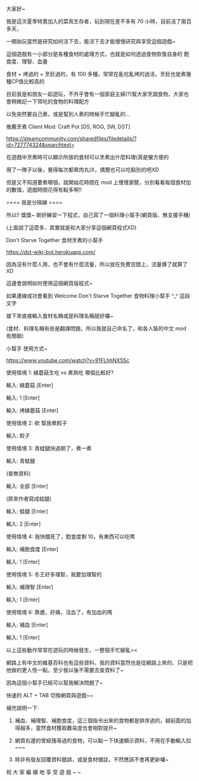大家好~

我是這次夏季特賣加入的菜鳥生存者，玩到現在差不多有 70 小時，目前活了兩百多天，

一開始玩當然是研究如何活下去，能活下去才能慢慢研究與享受這個遊戲~

這個遊戲有一小部分是各種食材的處理方式，也就是如何透過食物恢復自身的 飽食度、理智、血量

食材 + 烤過的 + 烹飪過的，有 100 多種，常常在亂吃亂烤的過活，烹飪也是煮幾種CP值比較高的

目前我是和朋友一起遊玩，不外乎會有一個家庭主婦(?)幫大家烹調食物，大家也會稍微記一下常吃的食物的料理配方

以免突然要自己煮，或是幫別人煮的時候手忙腳亂的...

推薦烹煮 Client Mod:
Craft Pot [DS, ROG, SW, DST]

https://steamcommunity.com/sharedfiles/filedetails/?id=727774324&searchtext=

在遊戲中烹煮時可以顯示所放的食材可以烹煮出什麼料理(真是蠻方便的

用了一陣子以後，覺得每次都煮肉丸(X，偶爾也可以吃點別的吧XD

但是又不知道要煮哪個，就開始花時間在 mod 上慢慢瀏覽，分別看看每個食材加的數值，遊戲時間花得有點多啊!!

====  我是分隔線 ====

所以!! 獎獎~ 剛好練習一下程式，自己寫了一個料理小幫手(網頁版、無支援手機)

(上面說了這麼多，其實就是和大家分享這個網頁程式XD)

Don't Starve Together 食材烹煮的小幫手

https://dst-wiki-bot.herokuapp.com/

因為沒有什麼人用，也不會有什麼流量，所以放在免費空間上，流量爆了就算了XD

這邊會說明如何使用這個網頁版程式~

如果連線成功會看到 Welcome Don't Starve Together 食物料理小幫手 ^_^ 這段文字

接下來直接輸入食材名稱或是料理名稱就好囉~

(食材、料理名稱有些是翻譯問題，所以我就自己命名了，和各人裝的中文 mod 有關聯)


小幫手 使用方式~

https://www.youtube.com/watch?v=91FLhhNX5Sc

使用情境 1: 綠蘑菇生吃 vs 煮熟吃 哪個比較好?

輸入: 綠蘑菇 [Enter]

輸入: 1 [Enter]

輸入: 烤綠蘑菇 [Enter]


使用情境 2: 欸 幫我煮餃子

輸入: 餃子


使用情境 3: 青蛙腿快過期了，煮一煮

輸入: 青蛙腿

(查無資料)

輸入: 全部 [Enter]

(原來作者寫成蛙腿)

輸入: 蛙腿 [Enter]

輸入: 2 [Enter]


使用情境 4: 我快餓死了，飽食度剩 10，有東西可以吃嗎

輸入: 補飽食度 [Enter]

輸入: 1 [Enter]


使用情境 5: 冬王好多理智，我要加理智的

輸入: 補理智 [Enter]

輸入: 1 [Enter]


使用情境 6: 靠邀，好痛，沒血了，有加血的嗎

輸入: 補血 [Enter]

輸入: 1 [Enter]

以上這些動作常常在遊玩的時候發生，一整個手忙腳亂><

網路上有中文的維基百科也有這些資料，我的資料當然也是從網路上來的、只是把他做的更人性一點，至少我以後不需要去查資料了~

因為這個小幫手已經可以幫我解決問題了~

快速的 ALT + TAB 切換網頁與遊戲~~

補充說明一下:

1. 補血、補理智、補飽食度，這三個指令出來的食物都是排序過的，越前面的加得越多，當然食材獲取難易度也會相對提升~

2. 網頁右邊的曾經搜尋過的食物，可以點一下快速顯示資料，不用在手動輸入拉~~~

3. 除非有版友回覆資料錯誤，或是食材備註，不然應該不會再更新囉~


祝 大 家 繼 續 地 享 受 遊 戲 ~ ~